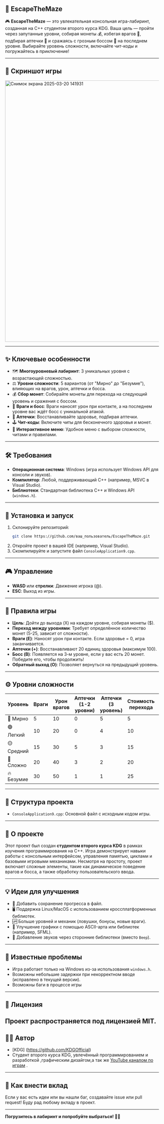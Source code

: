 
## 🏰 EscapeTheMaze

🎮 **EscapeTheMaze** — это увлекательная консольная игра-лабиринт, созданная на C++ студентом второго курса KDG. Ваша цель — пройти через запутанные уровни, собирая монеты 💰, избегая врагов 👾, подбирая аптечки 💊 и сражаясь с грозным боссом 🐉 на последнем уровне. Выбирайте уровень сложности, включайте чит-коды и погружайтесь в приключение!

---

## 📸 Скриншот игры
<img width="853" alt="Снимок экрана 2025-03-20 141931" src="https://github.com/user-attachments/assets/3acec159-b1b2-4ac0-b27d-0a8a9ef4b5e6" />

---

## ✨ Ключевые особенности
- 🗺️ **Многоуровневый лабиринт**: 3 уникальных уровня с возрастающей сложностью.
- ⚖️ **Уровни сложности**: 5 вариантов (от "Мирно" до "Безумие"), влияющих на врагов, урон, аптечки и босса.
- 💰 **Сбор монет**: Собирайте монеты для перехода на следующий уровень и сражения с боссом.
- 👾 **Враги и босс**: Враги наносят урон при контакте, а на последнем уровне вас ждёт босс с уникальной атакой.
- 💊 **Аптечки**: Восстанавливайте здоровье, подбирая аптечки.
- 🕹️ **Чит-коды**: Включите читы для бесконечного здоровья и монет.
- 📜 **Интерактивное меню**: Удобное меню с выбором сложности, читами и правилами.

---

## 🛠️ Требования
- **Операционная система**: Windows (игра использует Windows API для консоли и звуков).
- **Компилятор**: Любой, поддерживающий C++ (например, MSVC в Visual Studio).
- **Библиотеки**: Стандартная библиотека C++ и Windows API (`windows.h`).

---

## 🚀 Установка и запуск
1. Склонируйте репозиторий:
   ```bash
   git clone https://github.com/ваш_пользователь/EscapeTheMaze.git
   ```
2. Откройте проект в вашей IDE (например, Visual Studio).
3. Скомпилируйте и запустите файл `ConsoleApplication9.cpp`.

---

## 🎮 Управление
- **WASD** или **стрелки**: Движение игрока (@).
- **ESC**: Выход из игры.

---

## 📖 Правила игры
- **Цель**: Дойти до выхода (X) на каждом уровне, собирая монеты ($).
- **Переход между уровнями**: Требует определённое количество монет (5-25, зависит от сложности).
- **Враги (E)**: Наносят урон при контакте. Если здоровье = 0, игра заканчивается.
- **Аптечки (+)**: Восстанавливают 20 единиц здоровья (максимум 100).
- **Босс (B)**: Появляется на 3-м уровне, если у вас есть 20 монет. Победите его, чтобы продолжить!
- **Обратный выход (O)**: Позволяет вернуться на предыдущий уровень.

---

## ⚙️ Уровни сложности
| Уровень      | Враги | Урон врагов | Аптечки (1-2 уровни) | Аптечки (3 уровень) | Стоимость перехода | Здоровье босса | Урон босса | Урон атаки босса |
|--------------|-------|-------------|----------------------|---------------------|--------------------|----------------|------------|------------------|
| 🌱 Мирно     | 5     | 10          | 0                    | 5                   | 5                  | 80             | 30         | 60               |
| 🟢 Легкий    | 10    | 20          | 0                    | 4                   | 10                 | 90             | 40         | 80               |
| 🟡 Средний   | 15    | 30          | 5                    | 3                   | 15                 | 100            | 50         | 100              |
| 🔴 Сложно    | 20    | 40          | 3                    | 2                   | 20                 | 120            | 60         | 120              |
| 🔥 Безумие   | 30    | 50          | 1                    | 1                   | 25                 | 150            | 70         | 140              |

---

## 📂 Структура проекта
- `ConsoleApplication9.cpp`: Основной файл с исходным кодом игры.

---

## 🌟 О проекте
Этот проект был создан **студентом второго курса KDG** в рамках изучения программирования на C++. Игра демонстрирует навыки работы с консольным интерфейсом, управления памятью, циклами и базовыми игровыми механиками. Несмотря на простоту, проект включает сложные элементы, такие как динамическое поведение врагов и босса, а также обработку пользовательского ввода.

---

## 💡 Идеи для улучшения
- 📝 Добавить сохранение прогресса в файл.
- 🖥️ Поддержка Linux/MacOS с использованием кроссплатформенных библиотек.
- 🆙 Больше уровней и механик (ловушки, бонусы, новые враги).
- 🎨 Улучшение графики с помощью ASCII-арта или библиотек (например, SFML).
- 🎵 Добавление звуков через сторонние библиотеки (вместо `Beep`).

---

## 🐞 Известные проблемы
- Игра работает только на Windows из-за использования `windows.h`.
- Возможны небольшие задержки при некорректном вводе (исправлено в текущей версии).
- Возможны баги в процессе игры 
---

## 📜 Лицензия
Проект распространяется под лицензией MIT.
---

## 👨‍💻 Автор
- [KDG] (https://github.com/KDGOfficial)
- Студент второго курса KDG, увлечённый программированием и разработкой ,графическим дизайгом,а так же  [YouTube каналом по играм](https://www.youtube.com/@KanalDobrogoGamera) .

---

## 🤝 Как внести вклад
Если у вас есть идеи или вы нашли баг, создавайте issue или pull request! Буду рад любому вкладу в проект.

---

**Погрузитесь в лабиринт и попробуйте выбраться! 🏃‍♂️**

